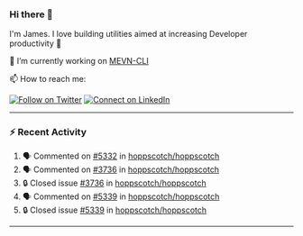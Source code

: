 ### Hi there 👋

I'm James. I love building utilities aimed at increasing Developer productivity :raised_hands: 

🔭 I’m currently working on [MEVN-CLI](https://github.com/madlabsinc/mevn-cli)

📫 How to reach me:

[![Follow on Twitter](https://img.shields.io/badge/--twitter?label=Twitter&logo=Twitter&style=social)](https://twitter.com/james_madhacks) [![Connect on LinkedIn](https://img.shields.io/badge/--linkedin?label=LinkedIn&logo=LinkedIn&style=social)](https://www.linkedin.com/in/jamesgeorge007)

---

### :zap: Recent Activity

<!--START_SECTION:activity-->
1. 🗣 Commented on [#5332](https://github.com/hoppscotch/hoppscotch/issues/5332#issuecomment-3233743021) in [hoppscotch/hoppscotch](https://github.com/hoppscotch/hoppscotch)
2. 🗣 Commented on [#3736](https://github.com/hoppscotch/hoppscotch/issues/3736#issuecomment-3233730875) in [hoppscotch/hoppscotch](https://github.com/hoppscotch/hoppscotch)
3. 🔒 Closed issue [#3736](https://github.com/hoppscotch/hoppscotch/issues/3736) in [hoppscotch/hoppscotch](https://github.com/hoppscotch/hoppscotch)
4. 🗣 Commented on [#5339](https://github.com/hoppscotch/hoppscotch/issues/5339#issuecomment-3233718304) in [hoppscotch/hoppscotch](https://github.com/hoppscotch/hoppscotch)
5. 🔒 Closed issue [#5339](https://github.com/hoppscotch/hoppscotch/issues/5339) in [hoppscotch/hoppscotch](https://github.com/hoppscotch/hoppscotch)
<!--END_SECTION:activity-->

---

<!--
**jamesgeorge007/jamesgeorge007** is a ✨ _special_ ✨ repository because its `README.md` (this file) appears on your GitHub profile.

Here are some ideas to get you started:

- 🌱 I’m currently learning ...
- 👯 I’m looking to collaborate on ...
- 🤔 I’m looking for help with ...
- 💬 Ask me about ...
- 😄 Pronouns: ...
- ⚡ Fun fact: ...
-->
